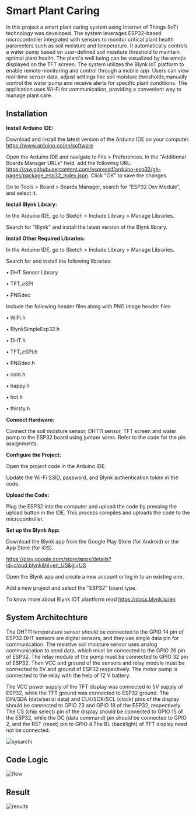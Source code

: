 
# Smart Plant Caring

In this project a smart plant caring system using Internet of Things (IoT) technology was developed. The system leverages ESP32-based microcontroller integrated with sensors to monitor critical plant health parameters such as soil moisture and temperature. It automatically controls a water pump based on user-defined soil mositure threshold to maintain optimal plant health. The plant's well being can be visualized by the emojis displayed on the TFT screen.
The system utilizes the Blynk IoT platform to enable remote monitoring and control through a mobile app. Users can view real-time sensor data, adjust settings like soil moisture thresholds,manually control the water pump  and receive alerts for specific plant conditions. The application uses Wi-Fi for communication, providing a convenient way to manage plant care.




## Installation

**Install Arduino IDE:**

Download and install the latest version of the Arduino IDE on your computer. https://www.arduino.cc/en/software

Open the Arduino IDE and navigate to File > Preferences.
In the "Additional Boards Manager URLs" field, add the following URL: https://raw.githubusercontent.com/espressif/arduino-esp32/gh-pages/package_esp32_index.json.
Click "OK" to save the changes.

Go to Tools > Board > Boards Manager, search for "ESP32 Dev Module", and select it.

**Install Blynk Library:**

In the Arduino IDE, go to Sketch > Include Library > Manage Libraries.

Search for "Blynk" and install the latest version of the Blynk library.

**Install Other Required Libraries:**

In the Arduino IDE, go to Sketch > Include Library > Manage Libraries.

Search for and install the following libraries:

•	DHT Sensor Library

•	TFT_eSPI

•	PNGdec

Include the following header files along with PNG image header files

•	WiFi.h

•	BlynkSimpleEsp32.h

•	DHT.h

•	TFT_eSPI.h

•	PNGdec.h

•	cold.h

•	happy.h

•	hot.h

•	thirsty.h

**Connect Hardware:**

Connect the soil moisture sensor, DHT11 sensor, TFT screen and water pump to the ESP32 board using jumper wires.
Refer to the code for the pin assignments.

**Configure the Project:**

Open the project code in the Arduino IDE.

Update the Wi-Fi SSID, password, and Blynk authentication token in the code.

**Upload the Code:**

Plug the ESP32 into the computer and upload the code by pressing the upload button in the IDE. This process compiles and uploads the code to the microcontroller.

**Set up the Blynk App:**

Download the Blynk app from the Google Play Store (for Android) or the App Store (for iOS).

https://play.google.com/store/apps/details?id=cloud.blynk&hl=en_US&gl=US

Open the Blynk app and create a new account or log in to an existing one.

Add a new project and select the "ESP32" board type.

To know more about Blynk IOT plantform read https://docs.blynk.io/en

## System Architechture

The DHT11 temperature sensor should be connected to the GPIO 14 pin of ESP32.DHT sensors are digital sensors, and they use single data pin for communication. The resistive soil moisture sensor uses analog communication to send data, which must be connected to the GPIO 26 pin of ESP32. The relay module of the pump must be connected to GPIO 32 pin of ESP32. Then VCC and ground of the sensors and relay module must be connected to 5V and ground of ESP32 respectively. The motor pump is connected to the relay with the help of 12 V battery.

The VCC power supply of the TFT display was connected to 5V supply of ESP32, while the TFT ground was connected to ESP32 ground. The DIN/SDA (data/serial data) and CLK/SCK/SCL (clock) pins of the display should be connected to GPIO 23 and GPIO 18 of the ESP32, respectively. The CS (chip select) pin of the display should be connected to GPIO 15 of the ESP32, while the DC (data command) pin should be connected to GPIO 2, and the RST (reset) pin to GPIO 4.The BL (backlight) of TFT display need not be connected.

![sysarchi](https://github.com/NityasriSuresh/Smart-Plant-Caring/assets/142957652/d5368688-6f07-4d5f-a5b9-8f76aed5b976)

## Code Logic 

![flow](https://github.com/NityasriSuresh/Smart-Plant-Caring/assets/142957652/2d8baa45-4d9d-4261-8115-b0f6b32fc8df)


## Result

![results](https://github.com/NityasriSuresh/Smart-Plant-Caring/assets/142957652/f63a1e3b-e954-4dea-b463-9a4d0ec9ce59)

 

